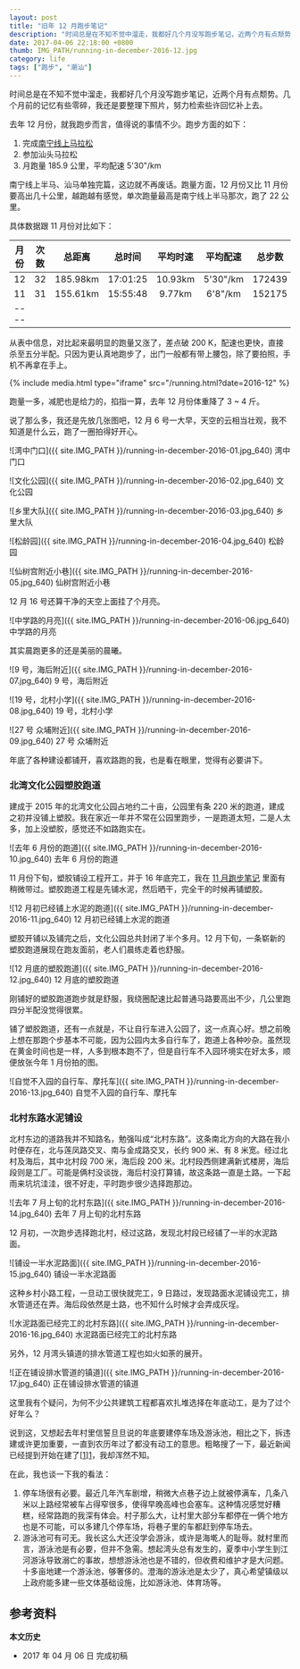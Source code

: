 ```yaml
---
layout: post
title: "旧年 12 月跑步笔记"
description: "时间总是在不知不觉中溜走，我都好几个月没写跑步笔记，近两个月有点颓势。几个月前的记忆有些零碎，我还是要整理下照片，努力检索些许回忆补上去。"
date: 2017-04-06 22:18:00 +0800
thumb: IMG_PATH/running-in-december-2016-12.jpg
category: life
tags: ["跑步", "潮汕"]
---
```


时间总是在不知不觉中溜走，我都好几个月没写跑步笔记，近两个月有点颓势。几个月前的记忆有些零碎，我还是要整理下照片，努力检索些许回忆补上去。

去年 12 月份，就我跑步而言，值得说的事情不少。跑步方面的如下：

1. 完成[南宁线上马拉松](/nanning-marathon-online.html)
2. 参加汕头马拉松
3. 月跑量 185.9 公里，平均配速 5'30"/km

南宁线上半马、汕马单独完篇，这边就不再废话。跑量方面，12 月份又比 11 月份要高出几十公里，越跑越有感觉，单次跑量最高是南宁线上半马那次，跑了 22 公里。

具体数据跟 11 月份对比如下：

|月份| 次数 | 总距离 | 总时间 | 平均时速 | 平均配速 | 总步数 | 总热量 |
|:--:|:----:|:------:|:------:|:--------:|:--------:|:------:|:------:|
|12|32|185.98km|17:01:25|10.93km|5'30"/km|172439|13955|
|11|31|155.61km|15:55:48|9.77km|6'8"/km|152175|11365|
|----

从表中信息，对比起来最明显的跑量又涨了，差点破 200 K，配速也更快，直接杀至五分半配。只因为更认真地跑步了，出门一般都有带上腰包，除了要拍照，手机不再拿在手上。

{% include media.html type="iframe" src="/running.html?date=2016-12" %}

跑量一多，减肥也是给力的，掐指一算，去年 12 月份体重降了 3 ~ 4 斤。

说了那么多，我还是先放几张图吧，12 月 6 号一大早，天空的云相当壮观，我不知道是什么云，跑了一圈拍得好开心。

![湾中门口]({{ site.IMG_PATH }}/running-in-december-2016-01.jpg_640)
湾中门口

![文化公园]({{ site.IMG_PATH }}/running-in-december-2016-02.jpg_640)
文化公园

![乡里大队]({{ site.IMG_PATH }}/running-in-december-2016-03.jpg_640)
乡里大队

![松龄园]({{ site.IMG_PATH }}/running-in-december-2016-04.jpg_640)
松龄园

![仙树宫附近小巷]({{ site.IMG_PATH }}/running-in-december-2016-05.jpg_640)
仙树宫附近小巷

12 月 16 号还算干净的天空上面挂了个月亮。

![中学路的月亮]({{ site.IMG_PATH }}/running-in-december-2016-06.jpg_640)
中学路的月亮

其实晨跑更多的还是美丽的晨曦。

![9 号，海后附近]({{ site.IMG_PATH }}/running-in-december-2016-07.jpg_640)
9 号，海后附近

![19 号，北村小学]({{ site.IMG_PATH }}/running-in-december-2016-08.jpg_640)
19 号，北村小学

![27 号 众埔附近]({{ site.IMG_PATH }}/running-in-december-2016-09.jpg_640)
27 号 众埔附近

年底了各种建设都铺开，喜欢路跑的我，也是看在眼里，觉得有必要讲下。

### 北湾文化公园塑胶跑道

建成于 2015 年的北湾文化公园占地约二十亩，公园里有条 220 米的跑道，建成之初并没铺上塑胶。我在家近一年并不常在公园里跑步，一是跑道太短，二是人太多，加上没塑胶，感觉还不如路跑实在。

![去年 6 月份的跑道]({{ site.IMG_PATH }}/running-in-december-2016-10.jpg_640)
去年 6 月份的跑道

11 月份下旬，塑胶铺设工程开工，并于 16 年底完工，我在 [11 月跑步笔记](/running-in-november-2016.html) 里面有稍微带过。塑胶跑道工程是先铺水泥，然后晒干，完全干的时候再铺塑胶。

![12 月初已经铺上水泥的跑道]({{ site.IMG_PATH }}/running-in-december-2016-11.jpg_640)
12 月初已经铺上水泥的跑道

塑胶开铺以及铺完之后，文化公园总共封闭了半个多月。12 月下旬，一条崭新的塑胶跑道展现在跑友面前，老人们晨练走着也舒服。

![12 月底的塑胶跑道]({{ site.IMG_PATH }}/running-in-december-2016-12.jpg_640)
12 月底的塑胶跑道

刚铺好的塑胶跑道跑步就是舒服，我绕圈配速比起普通马路要高出不少，几公里跑四分半配没觉得很累。

铺了塑胶跑道，还有一点就是，不让自行车进入公园了，这一点真心好。想之前晚上想在那跑个步基本不可能，因为公园内太多自行车了，跑道上各种吵杂。虽然现在黄金时间也是一样，人多到根本跑不了，但是自行车不入园环境实在好太多，顺便放张今年 1 月份拍的图。

![自觉不入园的自行车、摩托车]({{ site.IMG_PATH }}/running-in-december-2016-13.jpg_640)
自觉不入园的自行车、摩托车

### 北村东路水泥铺设

北村东边的道路我并不知路名，勉强叫成“北村东路”。这条南北方向的大路在我小时便存在，北与莲凤路交叉、南与金成路交叉，长约 900 米、有 8 米宽。经过北村及海后，其中北村段 700 米，海后段 200 米。北村段西侧建满新式楼房，海后段则是工厂。可能是俩村没谈拢，海后村没打算铺，故这条路一直是土路。一下起雨来坑坑洼洼，很不好走，平时跑步很少选择跑那边。

![去年 7 月上旬的北村东路]({{ site.IMG_PATH }}/running-in-december-2016-14.jpg_640)
去年 7 月上旬的北村东路

12 月初，一次跑步选择跑北村，经过这路，发现北村段已经铺了一半的水泥路面。

![铺设一半水泥路面]({{ site.IMG_PATH }}/running-in-december-2016-15.jpg_640)
铺设一半水泥路面

这种乡村小路工程，一旦动工很快就完工，9 日路过，发现路面水泥铺设完工，排水管道还在弄。海后段依然是土路，也不知什么时候才会弄成灰埕。

![水泥路面已经完工的北村东路]({{ site.IMG_PATH }}/running-in-december-2016-16.jpg_640)
水泥路面已经完工的北村东路

另外，12 月湾头镇道的排水管道工程也如火如荼的展开。

![正在铺设排水管道的镇道]({{ site.IMG_PATH }}/running-in-december-2016-17.jpg_640)
正在铺设排水管道的镇道

这里我有个疑问，为何不少公共建筑工程都喜欢扎堆选择在年底动工，是为了过个好年么？

说到这，又想起去年村里信誓旦旦说的年底要建停车场及游泳池，相比之下，拆违建或许更加重要，一直到农历年过了都没有动工的意思。粗略搜了一下，最近新闻已经提到开始在建了[[1]][1]，我却浑然不知。

在此，我也谈一下我的看法：

1. 停车场很有必要。最近几年汽车剧增，稍微大点巷子边上就被停满车，几条八米以上路经常被车占得窄很多，使得早晚高峰也会塞车。这种情况感觉好糟糕，经常路跑的我深有体会。村子那么大，让村里大部分车都停在一俩个地方也是不可能，可以多建几个停车场，将巷子里的车都赶到停车场去。
2. 游泳池可有可无。我长这么大还没学会游泳，或许是海墘人的耻辱。就村里而言，游泳池是有必要，但并不急需。想起湾头总有发生的，夏季中小学生到江河游泳导致溺亡的事故，想想游泳池也是不错的，但收费和维护才是大问题。十多亩地建一个游泳池，够奢侈的。澄海的游泳池是太少了，真心希望镇级以上政府能多建一些文体基础设施，比如游泳池、体育场等。

## 参考资料

[1]: http://www.dahuawang.com/dsb/html/2017-03/24/content_801785.htm "投600万修建泳池停车场"

**本文历史**

* 2017 年 04 月 06 日 完成初稿
